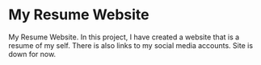 # My Resume Website
My Resume Website. In this project, I have created a website that is a resume of my self.
There is also links to my social media accounts. Site is down for now.